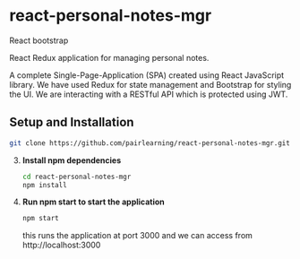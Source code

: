 # react-personal-notes-mgr
React bootstrap 



React Redux application for managing personal notes.

A complete Single-Page-Application (SPA) created using React JavaScript library. We have used Redux for state management and Bootstrap for styling the UI. We are interacting with a RESTful API which is protected using JWT.
 

## Setup and Installation

 
   ```sh
   git clone https://github.com/pairlearning/react-personal-notes-mgr.git
   ```
3. **Install npm dependencies**
   ```sh
   cd react-personal-notes-mgr
   npm install
   ```
4. **Run npm start to start the application**
   ```sh
   npm start
   ```
   this runs the application at port 3000 and we can access from http://localhost:3000
